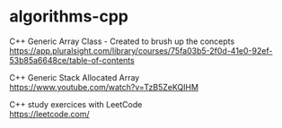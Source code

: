 # algorithms-cpp

C++ Generic Array Class - Created to brush up the concepts <br> https://app.pluralsight.com/library/courses/75fa03b5-2f0d-41e0-92ef-53b85a6648ce/table-of-contents 

C++ Generic Stack Allocated Array <br> https://www.youtube.com/watch?v=TzB5ZeKQIHM

C++ study exercices with LeetCode <br> https://leetcode.com/
